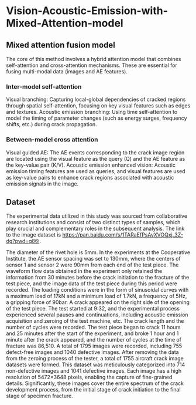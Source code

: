 # Vision-Acoustic-Emission-with-Mixed-Attention-model

## Mixed attention fusion model
The core of this method involves a hybrid attention model that combines self-attention and cross-attention mechanisms. These are essential for fusing multi-modal data (images and AE features).

### Inter-model self-attention
Visual branching: Capturing local-global dependencies of cracked regions through spatial self-attention, focusing on key visual features such as edges and textures.
Acoustic emission branching: Using time self-attention to model the timing of parameter changes (such as energy surges, frequency shifts, etc.) during crack propagation.

### Between-model cross attention
Visual guided AE: The AE events corresponding to the crack image region are located using the visual feature as the query (Q) and the AE feature as the key-value pair (K/V).
Acoustic emission enhanced vision: Acoustic emission timing features are used as queries, and visual features are used as key-value pairs to enhance crack regions associated with acoustic emission signals in the image.

## Dataset
The experimental data utilized in this study was sourced from collaborative research institutions and consist of two distinct types of samples, which play crucial and complementary roles in the subsequent analysis. The link to the image dataset is https://pan.baidu.com/s/1TARaEfPsAvXVOQxj_3Z-dg?pwd=g86i.

The diameter of the rivet hole is 5mm. In the experiments at the Cooperative Institute, the AE sensor spacing was set to 130mm, where the centers of sensor 1 and sensor 2 were 90mm from each end of the test piece. The waveform flow data obtained in the experiment only retained the information from 30 minutes before the crack initiation to the fracture of the test piece, and the image data of the test piece during this period were recorded. The loading conditions were in the form of sinusoidal curves with a maximum load of 17kN and a minimum load of 1.7kN, a frequency of 5Hz, a gripping force of 90bar. A crack appeared on the right side of the opening of the test piece. The test started at 9:32, and the experimental process experienced several pauses and continuations, including acoustic emission acquisition and zeroing of the test machine, etc. The crack length and the number of cycles were recorded. The test piece began to crack 11 hours and 25 minutes after the start of the experiment, and broke 1 hour and 1 minute after the crack appeared, and the number of cycles at the time of fracture was 86,510. A total of 1795 images were recorded, including 755 defect-free images and 1040 defective images. After removing the data from the zeroing process of the tester, a total of 1755 aircraft crack image datasets were formed. This dataset was meticulously categorized into 714 non-defective images and 1041 defective images. Each image has a high resolution of 5472×3648 pixels, enabling the capture of fine-grained details. Significantly, these images cover the entire spectrum of the crack development process, from the initial stage of crack initiation to the final stage of specimen fracture.
